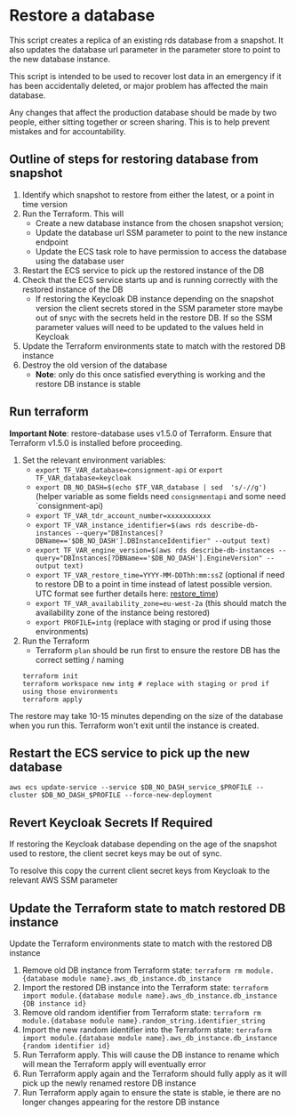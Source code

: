 # Restore a database

This script creates a replica of an existing rds database from a snapshot. It also updates the database url parameter in the parameter store to point to the new database instance.

This script is intended to be used to recover lost data in an emergency if it has been accidentally deleted, or major problem has affected the main database.

Any changes that affect the production database should be made by two people, either sitting together or screen sharing. This is to help prevent mistakes and for accountability.

## Outline of steps for restoring database from snapshot
1. Identify which snapshot to restore from either the latest, or a point in time version
2. Run the Terraform. This will
    * Create a new database instance from the chosen snapshot version;
    * Update the database url SSM parameter to point to the new instance endpoint
    * Update the ECS task role to have permission to access the database using the database user
3. Restart the ECS service to pick up the restored instance of the DB
4. Check that the ECS service starts up and is running correctly with the restored instance of the DB
   * If restoring the Keycloak DB instance depending on the snapshot version the client secrets stored in the SSM parameter store maybe out of snyc with the secrets held in the restore DB. If so the SSM parameter values will need to be updated to the values held in Keycloak
5. Update the Terraform environments state to match with the restored DB instance
6. Destroy the old version of the database
   * **Note**: only do this once satisfied everything is working and the restore DB instance is stable

## Run terraform

**Important Note**: restore-database uses v1.5.0 of Terraform. Ensure that Terraform v1.5.0 is installed before proceeding.

1. Set the relevant environment variables:
   * `export TF_VAR_database=consignment-api` or `export TF_VAR_database=keycloak`
   * `export DB_NO_DASH=$(echo $TF_VAR_database | sed  's/-//g')` (helper variable as some fields need `consignmentapi` and some need `consignment-api)
   * `export TF_VAR_tdr_account_number=xxxxxxxxxxx`
   * `export TF_VAR_instance_identifier=$(aws rds describe-db-instances --query="DBInstances[?DBName=='$DB_NO_DASH'].DBInstanceIdentifier" --output text)`
   * `export TF_VAR_engine_version=$(aws rds describe-db-instances --query="DBInstances[?DBName=='$DB_NO_DASH'].EngineVersion" --output text)`
   * `export TF_VAR_restore_time=YYYY-MM-DDThh:mm:ssZ` (optional if need to restore DB to a point in time instead of latest possible version. UTC format see further details here: [restore_time](https://registry.terraform.io/providers/hashicorp/aws/latest/docs/resources/db_instance#restore_time))
   * `export TF_VAR_availability_zone=eu-west-2a` (this should match the availability zone of the instance being restored)
   * `export PROFILE=intg` (replace with staging or prod if using those environments)
2. Run the Terraform
   * Terraform `plan` should be run first to ensure the restore DB has the correct setting / naming
   ```
   terraform init
   terraform workspace new intg # replace with staging or prod if using those environments
   terraform apply
   ```

The restore may take 10-15 minutes depending on the size of the database when you run this. Terraform won't exit until the instance is created.

## Restart the ECS service to pick up the new database

```
aws ecs update-service --service $DB_NO_DASH_service_$PROFILE --cluster $DB_NO_DASH_$PROFILE --force-new-deployment
```

## Revert Keycloak Secrets If Required

If restoring the Keycloak database depending on the age of the snapshot used to restore, the client secret keys may be out of sync.

To resolve this copy the current client secret keys from Keycloak to the relevant AWS SSM parameter

## Update the Terraform state to match restored DB instance

Update the Terraform environments state to match with the restored DB instance
1. Remove old DB instance from Terraform state: `terraform rm module.{database module name}.aws_db_instance.db_instance`
2. Import the restored DB instance into the Terraform state: `terraform import module.{database module name}.aws_db_instance.db_instance {DB instance id}`
3. Remove old random identifier from Terraform state: `terraform rm module.{database module name}.random_string.identifier_string`
4. Import the new random identifier into the Terraform state: `terraform import module.{database module name}.aws_db_instance.db_instance {random identifier id}`
5. Run Terraform apply. This will cause the DB instance to rename which will mean the Terraform apply will eventually error
6. Run Terraform apply again and the Terraform should fully apply as it will pick up the newly renamed restore DB instance
7. Run Terraform apply again to ensure the state is stable, ie there are no longer changes appearing for the restore DB instance
